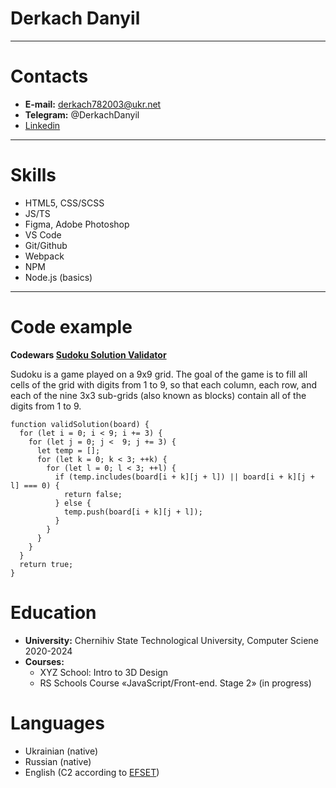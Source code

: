 # Derkach Danyil
******
# Contacts
* **E-mail:** derkach782003@ukr.net
* **Telegram:** @DerkachDanyil
* [Linkedin](https://www.linkedin.com/in/derkachdanyil/)
******

# Skills
* HTML5, CSS/SCSS
* JS/TS
* Figma, Adobe Photoshop
* VS Code
* Git/Github
* Webpack
* NPM
* Node.js (basics)
******

# Code example
**Codewars [Sudoku Solution Validator](https://www.codewars.com/kata/529bf0e9bdf7657179000008)** 

Sudoku is a game played on a 9x9 grid. The goal of the game is to fill all cells of the grid with digits from 1 to 9, so that each column, each row, and each of the nine 3x3 sub-grids (also known as blocks) contain all of the digits from 1 to 9.

```
function validSolution(board) {
  for (let i = 0; i < 9; i += 3) {
    for (let j = 0; j <  9; j += 3) {
      let temp = [];
      for (let k = 0; k < 3; ++k) {
        for (let l = 0; l < 3; ++l) {
          if (temp.includes(board[i + k][j + l]) || board[i + k][j + l] === 0) {
            return false;
          } else {
            temp.push(board[i + k][j + l]);
          }
        }
      }
    }
  }
  return true;
}
```

# Education
* **University:** Chernihiv State Technological University, Computer Sciene 2020-2024
* **Courses:**
    + XYZ School: Intro to 3D Design
    + RS Schools Course «JavaScript/Front-end. Stage 2» (in progress)
    
# Languages
* Ukrainian (native)
* Russian (native)
* English (C2 according to [EFSET](https://www.efset.org/cert/tRTscD))

